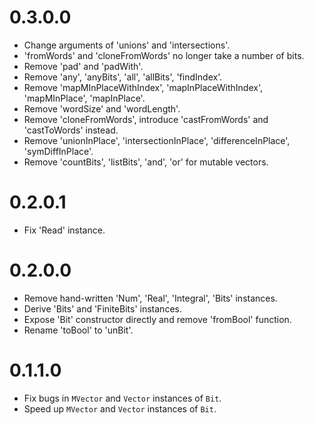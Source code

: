 # 0.3.0.0

* Change arguments of 'unions' and 'intersections'.
* 'fromWords' and 'cloneFromWords' no longer take a number of bits.
* Remove 'pad' and 'padWith'.
* Remove 'any', 'anyBits', 'all', 'allBits', 'findIndex'.
* Remove 'mapMInPlaceWithIndex', 'mapInPlaceWithIndex', 'mapMInPlace', 'mapInPlace'.
* Remove 'wordSize' and 'wordLength'.
* Remove 'cloneFromWords', introduce 'castFromWords' and 'castToWords' instead.
* Remove 'unionInPlace', 'intersectionInPlace', 'differenceInPlace', 'symDiffInPlace'.
* Remove 'countBits', 'listBits', 'and', 'or' for mutable vectors.

# 0.2.0.1

* Fix 'Read' instance.

# 0.2.0.0

* Remove hand-written 'Num', 'Real', 'Integral', 'Bits' instances.
* Derive 'Bits' and 'FiniteBits' instances.
* Expose 'Bit' constructor directly and remove 'fromBool' function.
* Rename 'toBool' to 'unBit'.

# 0.1.1.0

* Fix bugs in `MVector` and `Vector` instances of `Bit`.
* Speed up `MVector` and `Vector` instances of `Bit`.
